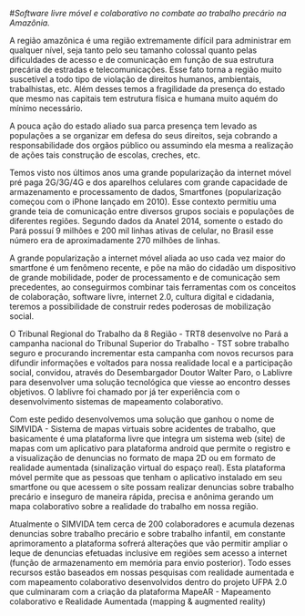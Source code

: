 #*Software livre móvel e colaborativo no combate ao trabalho precário na Amazônia.*

A região amazônica é uma região extremamente difícil para administrar em qualquer nível, seja tanto pelo seu tamanho colossal quanto pelas dificuldades de acesso e de comunicação em função de sua estrutura precária de estradas e telecomunicações. Esse fato torna a região muito suscetível a todo tipo de violação de direitos humanos, ambientais, trabalhistas, etc. Além desses  temos a fragilidade da presença do estado que mesmo nas capitais tem estrutura física e humana muito aquém do mínimo necessário.

A pouca ação do estado aliado sua parca presença tem levado as populações a se organizar em defesa do seus direitos, seja cobrando a responsabilidade dos orgãos público ou assumindo ela mesma a realização de ações tais construção de escolas, creches, etc.

Temos visto nos últimos anos uma grande popularização da internet móvel pré paga 2G/3G/4G e dos aparelhos celulares com grande capacidade de armazenamento e processamento de dados, Smartfones (popularização começou com o iPhone lançado em 2010). Esse contexto permitiu uma grande teia de comunicação entre diversos grupos sociais e populações de diferentes regiões. Segundo dados da Anatel 2014, somente o estado do Pará possuí 9 milhões e 200 mil linhas ativas de celular, no Brasil esse número era de aproximadamente 270 milhões de linhas.

A grande popularização a internet móvel aliada ao uso cada vez maior do smartfone é um fenômeno recente, e põe  na mão do cidadão um dispositivo de grande mobilidade, poder de processamento e de comunicação sem precedentes, ao conseguirmos combinar tais ferramentas com os conceitos de colaboração, software livre, internet 2.0, cultura digital e cidadania, teremos a possibilidade de construir redes poderosas de mobilização social.

O Tribunal Regional do Trabalho da 8 Região - TRT8  desenvolve no Pará a campanha nacional do Tribunal Superior do Trabalho - TST  sobre trabalho seguro e procurando incrementar esta campanha com novos recursos para difundir informações e voltados para nossa realidade local e a participação social, convidou, através do Desembargador Doutor Walter Paro, o Lablivre para desenvolver uma solução tecnológica que viesse ao encontro desses objetivos. O lablivre foi chamado por já ter experiência  com o desenvolvimento sistemas de mapeamento colaborativo.

Com este pedido desenvolvemos uma solução que ganhou o nome de SIMVIDA  - Sistema de mapas virtuais sobre acidentes de trabalho, que basicamente é uma plataforma livre que integra um sistema web (site) de mapas com um aplicativo para plataforma android que permite o registro e a visualização de denuncias no formato de mapa 2D ou em formato de realidade aumentada (sinalização virtual do espaço real). Esta plataforma móvel permite que as pessoas que tenham o aplicativo instalado em seu smartfone ou que acessem o site possam realizar denuncias sobre trabalho precário e inseguro de maneira rápida, precisa e anônima  gerando um mapa colaborativo sobre a realidade do trabalho em nossa região.

Atualmente o SIMVIDA tem cerca de 200 colaboradores e acumula dezenas denuncias sobre trabalho precário e sobre trabalho infantil, em constante aprimoramento a plataforma sofrerá alterações que vão permitir ampliar o leque de denuncias efetuadas inclusive em regiões sem acesso a internet (função de armazenamento em memória para envio posterior). Todo esses recursos estão baseados em nossas pesquisas com realidade aumentada e com mapeamento colaborativo desenvolvidos dentro do projeto UFPA 2.0  que culminaram com a criação da plataforma MapeAR - Mapeamento colaborativo e Realidade Aumentada (mapping & augmented reality)
